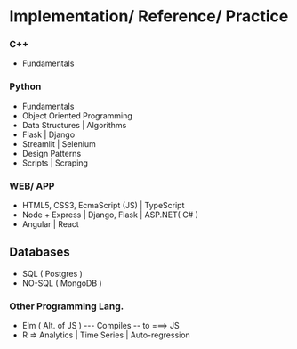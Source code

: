 # Implementation/ Reference/ Practice

### C++
- Fundamentals

### Python

- Fundamentals
- Object Oriented Programming
- Data Structures | Algorithms 
- Flask | Django
- Streamlit | Selenium
- Design Patterns
- Scripts | Scraping


### WEB/ APP

- HTML5, CSS3, EcmaScript (JS) | TypeScript
- Node + Express | Django, Flask | ASP.NET( C# )
- Angular | React


## Databases

- SQL ( Postgres )
- NO-SQL ( MongoDB )

### Other Programming Lang.

- Elm ( Alt. of JS ) --- Compiles -- to ===> JS
- R => Analytics | Time Series | Auto-regression

